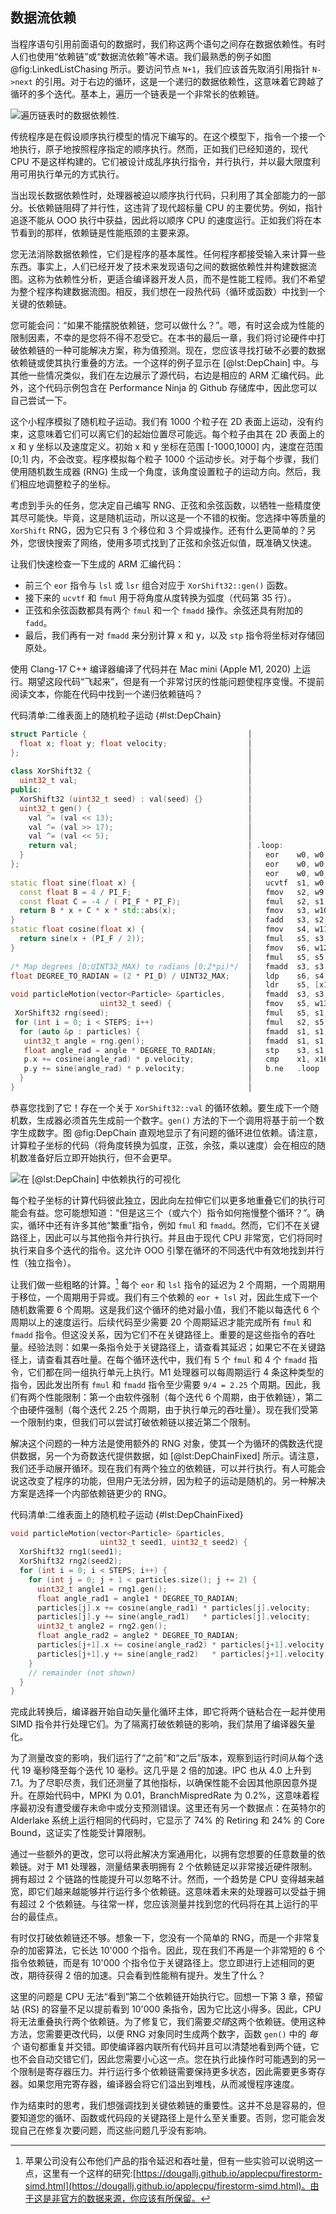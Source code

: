 
## 数据流依赖

当程序语句引用前面语句的数据时，我们称这两个语句之间存在数据依赖性。有时人们也使用“依赖链”或“数据流依赖”等术语。我们最熟悉的例子如图 @fig:LinkedListChasing 所示。要访问节点 `N+1`，我们应该首先取消引用指针 `N->next` 的引用。对于右边的循环，这是一个递归的数据依赖性，这意味着它跨越了循环的多个迭代。基本上，遍历一个链表是一个非常长的依赖链。

![遍历链表时的数据依赖性.](https://raw.githubusercontent.com/dendibakh/perf-book/main/img/computation-opts/LinkedListChasing.png)<div id="LinkedListChasing"></div>


传统程序是在假设顺序执行模型的情况下编写的。在这个模型下，指令一个接一个地执行，原子地按照程序指定的顺序执行。然而，正如我们已经知道的，现代 CPU 不是这样构建的。它们被设计成乱序执行指令，并行执行，并以最大限度利用可用执行单元的方式执行。

当出现长数据依赖性时，处理器被迫以顺序执行代码，只利用了其全部能力的一部分。长依赖链阻碍了并行性，这违背了现代超标量 CPU 的主要优势。例如，指针追逐不能从 OOO 执行中获益，因此将以顺序 CPU 的速度运行。正如我们将在本节看到的那样，依赖链是性能瓶颈的主要来源。

您无法消除数据依赖性，它们是程序的基本属性。任何程序都接受输入来计算一些东西。事实上，人们已经开发了技术来发现语句之间的数据依赖性并构建数据流图。这称为依赖性分析，更适合编译器开发人员，而不是性能工程师。我们不希望为整个程序构建数据流图。相反，我们想在一段热代码（循环或函数）中找到一个关键的依赖链。

您可能会问：“如果不能摆脱依赖链，您可以做什么？”。嗯，有时这会成为性能的限制因素，不幸的是您将不得不忍受它。在本书的最后一章，我们将讨论硬件中打破依赖链的一种可能解决方案，称为值预测。现在，您应该寻找打破不必要的数据依赖链或使其执行重叠的方法。一个这样的例子显示在 [@lst:DepChain] 中。与其他一些情况类似，我们在左边展示了源代码，右边是相应的 ARM 汇编代码。此外，这个代码示例包含在 Performance Ninja 的 Github 存储库中，因此您可以自己尝试一下。

这个小程序模拟了随机粒子运动。我们有 1000 个粒子在 2D 表面上运动，没有约束，这意味着它们可以离它们的起始位置尽可能远。每个粒子由其在 2D 表面上的 x 和 y 坐标以及速度定义。初始 x 和 y 坐标在范围 [-1000,1000] 内，速度在范围 [0;1] 内，不会改变。程序模拟每个粒子 1000 个运动步长。对于每个步骤，我们使用随机数生成器 (RNG) 生成一个角度，该角度设置粒子的运动方向。然后，我们相应地调整粒子的坐标。

考虑到手头的任务，您决定自己编写 RNG、正弦和余弦函数，以牺牲一些精度使其尽可能快。毕竟，这是随机运动，所以这是一个不错的权衡。您选择中等质量的 `XorShift` RNG，因为它只有 3 个移位和 3 个异或操作。还有什么更简单的？另外，您很快搜索了网络，使用多项式找到了正弦和余弦近似值，既准确又快速。

让我们快速检查一下生成的 ARM 汇编代码：
* 前三个 `eor` 指令与 `lsl` 或 `lsr` 组合对应于 `XorShift32::gen()` 函数。
* 接下来的 `ucvtf` 和 `fmul` 用于将角度从度转换为弧度（代码第 35 行）。
* 正弦和余弦函数都具有两个 `fmul` 和一个 `fmadd` 操作。余弦还具有附加的 `fadd`。
* 最后，我们再有一对 `fmadd` 来分别计算 x 和 y，以及 `stp` 指令将坐标对存储回原处。

使用 Clang-17 C++ 编译器编译了代码并在 Mac mini (Apple M1, 2020) 上运行。期望这段代码“飞起来”，但是有一个非常讨厌的性能问题使程序变慢。不提前阅读文本，你能在代码中找到一个递归依赖链吗？

代码清单:二维表面上的随机粒子运动 {#lst:DepChain}
```cpp
struct Particle {                                    │
  float x; float y; float velocity;                  │
};                                                   │
                                                     │
class XorShift32 {                                   │
  uint32_t val;                                      │
public:                                              │
  XorShift32 (uint32_t seed) : val(seed) {}          │
  uint32_t gen() {                                   │
    val ^= (val << 13);                              │
    val ^= (val >> 17);                              │
    val ^= (val << 5);                               │
    return val;                                      │ .loop:
  }                                                  │   eor    w0, w0, w0, lsl #13
};                                                   │   eor    w0, w0, w0, lsr #17
                                                     │   eor    w0, w0, w0, lsl #5
static float sine(float x) {                         │   ucvtf  s1, w0
  const float B = 4 / PI_F;                          │   fmov   s2, w9
  const float C = -4 / ( PI_F * PI_F);               │   fmul   s2, s1, s2
  return B * x + C * x * std::abs(x);                │   fmov   s3, w10
}                                                    │   fadd   s3, s2, s3
static float cosine(float x) {                       │   fmov   s4, w11
  return sine(x + (PI_F / 2));                       │   fmul   s5, s3, s3
}                                                    │   fmov   s6, w12
                                                     │   fmul   s5, s5, s6
/* Map degrees [0;UINT32_MAX) to radians [0;2*pi)*/  │   fmadd  s3, s3, s4, s5
float DEGREE_TO_RADIAN = (2 * PI_D) / UINT32_MAX;    │   ldp    s6, s4, [x1, #0x4]
                                                     │   ldr    s5, [x1]
void particleMotion(vector<Particle> &particles,     │   fmadd  s3, s3, s4, s5
                    uint32_t seed) {                 │   fmov   s5, w13
 XorShift32 rng(seed);                               │   fmul   s5, s1, s5
 for (int i = 0; i < STEPS; i++)                     │   fmul   s2, s5, s2
  for (auto &p : particles) {                        │   fmadd  s1, s1, s0, s2
   uint32_t angle = rng.gen();                       │   fmadd  s1, s1, s4, s6
   float angle_rad = angle * DEGREE_TO_RADIAN;       │   stp    s3, s1, [x1], #0xc
   p.x += cosine(angle_rad) * p.velocity;            │   cmp    x1, x16
   p.y += sine(angle_rad) * p.velocity;              │   b.ne   .loop
  }                                                  │
}                                                    │
```

恭喜您找到了它！存在一个关于 `XorShift32::val` 的循环依赖。要生成下一个随机数，生成器必须首先生成前一个数字。`gen()` 方法的下一个调用将基于前一个数字生成数字。图 @fig:DepChain 直观地显示了有问题的循环进位依赖。请注意，计算粒子坐标的代码（将角度转换为弧度，正弦，余弦，乘以速度）会在相应的随机数准备好后立即开始执行，但不会更早。

![在 [@lst:DepChain] 中依赖执行的可视化](https://raw.githubusercontent.com/dendibakh/perf-book/main/img/computation-opts/DepChain.png)<div id="DepChain"></div>

每个粒子坐标的计算代码彼此独立，因此向左拉伸它们以更多地重叠它们的执行可能会有益。您可能想知道：“但是这三个（或六个）指令如何拖慢整个循环？”。确实，循环中还有许多其他“繁重”指令，例如 `fmul` 和 `fmadd`。然而，它们不在关键路径上，因此可以与其他指令并行执行。并且由于现代 CPU 非常宽，它们将同时执行来自多个迭代的指令。这允许 OOO 引擎在循环的不同迭代中有效地找到并行性（独立指令）。

让我们做一些粗略的计算。[^1] 每个 `eor` 和 `lsl` 指令的延迟为 2 个周期，一个周期用于移位，一个周期用于异或。我们有三个依赖的 `eor + lsl` 对，因此生成下一个随机数需要 6 个周期。这是我们这个循环的绝对最小值，我们不能以每迭代 6 个周期以上的速度运行。后续代码至少需要 20 个周期延迟才能完成所有 `fmul` 和 `fmadd` 指令。但这没关系，因为它们不在关键路径上。重要的是这些指令的吞吐量。经验法则：如果一条指令处于关键路径上，请查看其延迟；如果它不在关键路径上，请查看其吞吐量。在每个循环迭代中，我们有 5 个 `fmul` 和 4 个 `fmadd` 指令，它们都在同一组执行单元上执行。M1 处理器可以每周期运行 4 条这种类型的指令，因此发出所有 `fmul` 和 `fmadd` 指令至少需要 `9/4 = 2.25` 个周期。因此，我们有两个性能限制：第一个由软件强制（每个迭代 6 个周期，由于依赖链），第二个由硬件强制（每个迭代 2.25 个周期，由于执行单元的吞吐量）。现在我们受第一个限制约束，但我们可以尝试打破依赖链以接近第二个限制。

解决这个问题的一种方法是使用额外的 RNG 对象，使其一个为循环的偶数迭代提供数据，另一个为奇数迭代提供数据，如 [@lst:DepChainFixed] 所示。请注意，我们还手动展开循环。现在我们有两个独立的依赖链，可以并行执行。有人可能会说这改变了程序的功能，但用户无法分辨，因为粒子的运动是随机的。另一种解决方案是选择一个内部依赖链更少的 RNG。

代码清单:二维表面上的随机粒子运动 {#lst:DepChainFixed}
```cpp
void particleMotion(vector<Particle> &particles, 
                    uint32_t seed1, uint32_t seed2) {
  XorShift32 rng1(seed1);
  XorShift32 rng2(seed2);
  for (int i = 0; i < STEPS; i++) {
    for (int j = 0; j + 1 < particles.size(); j += 2) {
      uint32_t angle1 = rng1.gen();
      float angle_rad1 = angle1 * DEGREE_TO_RADIAN;
      particles[j].x += cosine(angle_rad1) * particles[j].velocity;
      particles[j].y += sine(angle_rad1)   * particles[j].velocity;
      uint32_t angle2 = rng2.gen();
      float angle_rad2 = angle2 * DEGREE_TO_RADIAN;
      particles[j+1].x += cosine(angle_rad2) * particles[j+1].velocity;
      particles[j+1].y += sine(angle_rad2)   * particles[j+1].velocity;
    }
    // remainder (not shown)
  }
}
```

完成此转换后，编译器开始自动矢量化循环主体，即它将两个链粘合在一起并使用 SIMD 指令并行处理它们。为了隔离打破依赖链的影响，我们禁用了编译器矢量化。

为了测量改变的影响，我们运行了“之前”和“之后”版本，观察到运行时间从每个迭代 19 毫秒降至每个迭代 10 毫秒。这几乎是 2 倍的加速。IPC 也从 4.0 上升到 7.1。为了尽职尽责，我们还测量了其他指标，以确保性能不会因其他原因意外提升。在原始代码中，MPKI 为 0.01，BranchMispredRate 为 0.2%，这意味着程序最初没有遭受缓存未命中或分支预测错误。这里还有另一个数据点：在英特尔的 Alderlake 系统上运行相同的代码时，它显示了 74% 的 Retiring 和 24% 的 Core Bound，这证实了性能受计算限制。

通过一些额外的更改，您可以将此解决方案通用化，以拥有您想要的任意数量的依赖链。对于 M1 处理器，测量结果表明拥有 2 个依赖链足以非常接近硬件限制。拥有超过 2 个链路的性能提升可以忽略不计。然而，一个趋势是 CPU 变得越来越宽，即它们越来越能够并行运行多个依赖链。这意味着未来的处理器可以受益于拥有超过 2 个依赖链。与往常一样，您应该测量并找到您的代码将在其上运行的平台的最佳点。

有时仅打破依赖链还不够。想象一下，您没有一个简单的 RNG，而是一个非常复杂的加密算法，它长达 10'000 个指令。因此，现在我们不再是一个非常短的 6 个指令依赖链，而是有 10'000 个指令位于关键路径上。您立即进行上述相同的更改，期待获得 2 倍的加速。只会看到性能稍有提升。发生了什么？

这里的问题是 CPU 无法“看到”第二个依赖链开始执行它。回想一下第 3 章，预留站 (RS) 的容量不足以提前看到 10'000 条指令，因为它比这小得多。因此，CPU 将无法重叠执行两个依赖链。为了修复它，我们需要*交错*这两个依赖链。使用这种方法，您需要更改代码，以便 RNG 对象同时生成两个数字，函数 `gen()` 中的 *每个* 语句都重复并交错。即使编译器内联所有代码并且可以清楚地看到两个链，它也不会自动交错它们，因此您需要小心这一点。您在执行此操作时可能遇到的另一个限制是寄存器压力。并行运行多个依赖链需要保持更多状态，因此需要更多寄存器。如果您用完寄存器，编译器会将它们溢出到堆栈，从而减慢程序速度。

作为结束时的思考，我们想强调找到关键依赖链的重要性。这并不总是容易的，但要知道您的循环、函数或代码段的关键路径上是什么至关重要。否则，您可能会发现自己在修复次要问题，而这些问题几乎没有影响。

[^1]:苹果公司没有公布他们产品的指令延迟和吞吐量，但有一些实验可以说明这一点，这里有一个这样的研究:[https://dougallj.github.io/applecpu/firestorm-simd.html](https://dougallj.github.io/applecpu/firestorm-simd.html)。由于这是非官方的数据来源，你应该有所保留。
